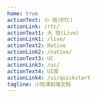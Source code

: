 ```yaml
---
home: true
actionText: 小 班(RTC)
actionLink: /rtc/
actionText1: 大 班(Live)
actionLink1: /live/
actionText2: Native
actionLink2: /native/
actionText3: UC
actionLink3: /uc/
actionText4: UI库
actionLink4: /ui/quickstart
tagline: 小班课前端文档
---
```


